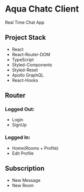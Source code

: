 # Aqua Chatc Client

Real Time Chat App

## Project Stack

- React
- React-Router-DOM
- TypeScript
- Styled-Components
- Styled-Reset
- Apollo GraphQL
- React-Hooks

## Router

### Logged Out:

- Login
- SignUp

### Logged In:

- Home(Rooms + Profile)
- Edit Profile

## Subscription

- New Message
- New Room
